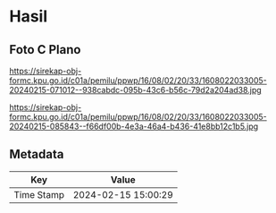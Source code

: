 # Hasil

## Foto C Plano

https://sirekap-obj-formc.kpu.go.id/c01a/pemilu/ppwp/16/08/02/20/33/1608022033005-20240215-071012--938cabdc-095b-43c6-b56c-79d2a204ad38.jpg

https://sirekap-obj-formc.kpu.go.id/c01a/pemilu/ppwp/16/08/02/20/33/1608022033005-20240215-085843--f66df00b-4e3a-46a4-b436-41e8bb12c1b5.jpg


## Metadata

| Key        | Value               |
| ---------- | ------------------- |
| Time Stamp | 2024-02-15 15:00:29 |



